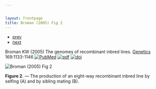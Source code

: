 ```yaml
---


layout: frontpage
title: Broman (2005) Fig 2
---
```

<div class="navbar">
  <div class="navbar-inner">
      <ul class="nav">
          <li><a href="phyloqtl_fig2.html">prev</a></li>
          <li><a href="rigenome_fig6.html">next</a></li>
      </ul>
  </div>
</div>

Broman KW (2005) The genomes of
recombinant inbred lines. [Genetics](https://academic.oup.com/genetics) 169:1133-1146
[![PubMed](../icons16/pubmed-icon.png)](https://www.ncbi.nlm.nih.gov/pubmed/15545647)
[![pdf](../icons16/pdf-icon.png)](https://academic.oup.com/genetics/article-pdf/169/2/1133/39302498/genetics1133.pdf)
[![doi](../icons16/doi-icon.png)](https://doi.org/10.1534/genetics.104.035212)

![Broman (2005) Fig 2](../bigpublpics/rigenome_fig2_lg.png)

**Figure 2**. &mdash; The production of an eight-way recombinant inbred line
by selfing (A) and by sibling mating (B).
